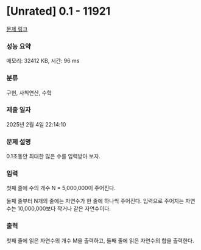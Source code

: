 # [Unrated] 0.1 - 11921 

[문제 링크](https://www.acmicpc.net/problem/11921) 

### 성능 요약

메모리: 32412 KB, 시간: 96 ms

### 분류

구현, 사칙연산, 수학

### 제출 일자

2025년 2월 4일 22:14:10

### 문제 설명

<p>0.1초동안 최대한 많은 수를 입력받아 보자.</p>

### 입력 

 <p>첫째 줄에 수의 개수 N = 5,000,000이 주어진다.</p>

<p>둘째 줄부터 N개의 줄에는 자연수가 한 줄에 하나씩 주어진다. 입력으로 주어지는 자연수는 10,000,000보다 작거나 같은 자연수이다.</p>

### 출력 

 <p>첫째 줄에 읽은 자연수의 개수 M을 출력하고, 둘째 줄에 읽은 자연수의 합을 출력한다.</p>

